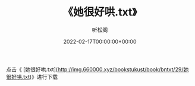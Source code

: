 ﻿---
title:  《她很好哄.txt》
date:   2022-02-17T00:00:00+00:00
author: 听松阁
layout: post
permalink: /她很好哄/
categories: 小说
tags: [小说]
---

点击《 [她很好哄.txt](<a href="http://img.660000.xyz/bookstukust/book/bntxt/29/" target=_blank>http://img.660000.xyz/bookstukust/book/bntxt/29/她很好哄.txt)》进行下载